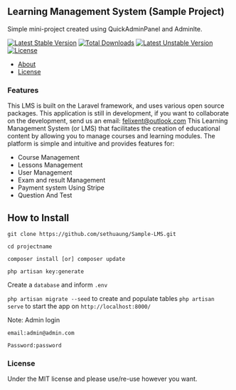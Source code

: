 ## Learning Management System (Sample Project)

Simple mini-project created using QuickAdminPanel and Adminlte.

[![Latest Stable Version](https://camo.githubusercontent.com/7eda6d0c53b04d181a045066b22b0cd0d2fbb47dcaf835d2c0e0fe8c2415abe3/68747470733a2f2f706f7365722e707567782e6f72672f6c6d732d6c61726176656c2f6c6d732d6c61726176656c2f762f737461626c65)](https://packagist.org/packages/lms-laravel/lms-laravel)  [![Total Downloads](https://camo.githubusercontent.com/72ec7c6165919dded8fbc036c724e07578f0c677ed53c9e2c4e4aeaca3ae267b/68747470733a2f2f706f7365722e707567782e6f72672f6c6d732d6c61726176656c2f6c6d732d6c61726176656c2f646f776e6c6f616473)](https://packagist.org/packages/lms-laravel/lms-laravel)  [![Latest Unstable Version](https://camo.githubusercontent.com/5013888bb8e3d1fc54ba4aa1a73b0bf80e4476010c6cf0a3aba66039219afcad/68747470733a2f2f706f7365722e707567782e6f72672f6c6d732d6c61726176656c2f6c6d732d6c61726176656c2f762f756e737461626c65)](https://packagist.org/packages/lms-laravel/lms-laravel)  [![License](https://camo.githubusercontent.com/9bf1d0bb339c6bec79a942d9902bbb0163cd42b8123029918364e8dde876c741/68747470733a2f2f706f7365722e707567782e6f72672f6c6d732d6c61726176656c2f6c6d732d6c61726176656c2f6c6963656e7365)](https://packagist.org/packages/lms-laravel/lms-laravel)

-   [About](https://github.com/sethuaung/Sample-LMS#features)
-   [License](https://github.com/sethuaung/Sample-LMS#license)

### Features
This LMS is built on the Laravel framework, and uses various open source packages. This application is still in development, if you want to collaborate on the development, send us an email: felixent@outlook.com
This Learning Management System (or LMS) that facilitates the creation of educational content by allowing you to manage courses and learning modules. The platform is simple and intuitive and provides features for:

- Course Management
- Lessons Management
- User Management
- Exam and result Management
- Payment system Using Stripe
- Question And Test 



## How to Install
```
git clone https://github.com/sethuaung/Sample-LMS.git
```
```
cd projectname
```
```
composer install [or] composer update
```
```
php artisan key:generate
```

Create a `database` and inform `.env`

`php artisan migrate --seed` to create and populate tables
`php artisan serve` to start the app on `http://localhost:8000/`

Note: Admin login 

`email:admin@admin.com`

`Password:password`

### License

Under the MIT license and please use/re-use however you want.
